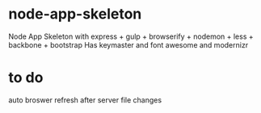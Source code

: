 # node-app-skeleton
Node App Skeleton with express + gulp + browserify + nodemon + less + backbone + bootstrap
Has keymaster and font awesome and modernizr

# to do
auto broswer refresh after server file changes